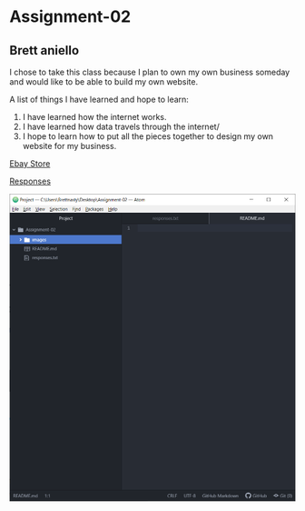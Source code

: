 # Assignment-02
## Brett aniello

I chose to take this class because I plan to own my own business someday and would like to be able to build my own website.

A list of things I have learned and hope to learn:

1. I have learned how the internet works.
2. I have learned  how data travels through the internet/
3. I hope to learn how to put all the pieces together to design my own website for my business.

[Ebay Store](https://www.ebay.com/)

[Responses](./responses.txt)

![My Screenshot](./images/screenshot2.png)
